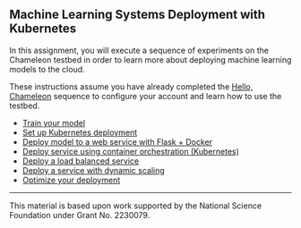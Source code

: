 ## Machine Learning Systems Deployment with Kubernetes

In this assignment, you will execute a sequence of experiments on the Chameleon testbed in order to learn more about deploying machine learning models to the cloud.

These instructions assume you have already completed the [Hello, Chameleon](https://teaching-on-testbeds.github.io/blog/hello-chameleon) sequence to configure your account and learn how to use the testbed.

* [Train your model](https://colab.research.google.com/github/teaching-on-testbeds/k8s-ml/blob/master/train/fine_tune_food.ipynb)
* [Set up Kubernetes deployment](reserve_kvm/index.md)
* [Deploy model to a web service with Flask + Docker](deploy_app/index.md)
* [Deploy service using container orchestration (Kubernetes)](deploy_k8s/index.md)
* [Deploy a load balanced service](deploy_lb/index.md)
* [Deploy a service with dynamic scaling](deploy_hpa/index.md)
* [Optimize your deployment](challenge/index.md)


---

This material is based upon work supported by the National Science Foundation under Grant No. 2230079. 
